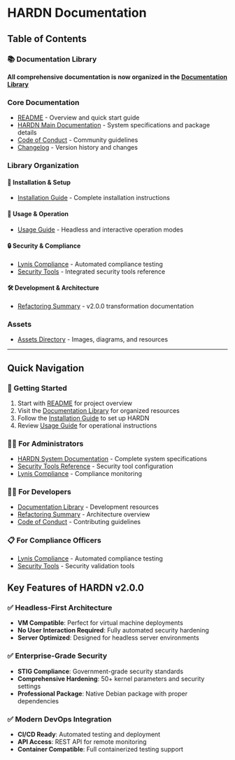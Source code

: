 # HARDN Documentation

## Table of Contents

### 📚 Documentation Library
**All comprehensive documentation is now organized in the [Documentation Library](library/README.md)**

### Core Documentation
- [README](README.md) - Overview and quick start guide
- [HARDN Main Documentation](HARDN.md) - System specifications and package details
- [Code of Conduct](CODE_OF_CONDUCT.md) - Community guidelines
- [Changelog](changelog.md) - Version history and changes

### Library Organization

#### 🚀 Installation & Setup
- [Installation Guide](library/installation/install.md) - Complete installation instructions

#### 📖 Usage & Operation
- [Usage Guide](library/usage/usage.md) - Headless and interactive operation modes

#### 🔒 Security & Compliance  
- [Lynis Compliance](library/security/lynis-compliance.md) - Automated compliance testing
- [Security Tools](library/security/hardn-security-tools.md) - Integrated security tools reference

#### 🛠️ Development & Architecture
- [Refactoring Summary](library/development/refactoring-summary.md) - v2.0.0 transformation documentation

### Assets
- [Assets Directory](assets/) - Images, diagrams, and resources

---

## Quick Navigation

### 🚀 Getting Started
1. Start with [README](README.md) for project overview
2. Visit the [Documentation Library](library/README.md) for organized resources
3. Follow the [Installation Guide](library/installation/install.md) to set up HARDN
4. Review [Usage Guide](library/usage/usage.md) for operational instructions

### 👨‍💼 For Administrators
- [HARDN System Documentation](HARDN.md) - Complete system specifications
- [Security Tools Reference](library/security/hardn-security-tools.md) - Security tool configuration
- [Lynis Compliance](library/security/lynis-compliance.md) - Compliance monitoring

### 👨‍💻 For Developers
- [Documentation Library](library/README.md) - Development resources
- [Refactoring Summary](library/development/refactoring-summary.md) - Architecture overview
- [Code of Conduct](CODE_OF_CONDUCT.md) - Contributing guidelines

### 📋 For Compliance Officers
- [Lynis Compliance](library/security/lynis-compliance.md) - Automated compliance testing
- [Security Tools](library/security/hardn-security-tools.md) - Security validation tools

## Key Features of HARDN v2.0.0

### ✅ Headless-First Architecture
- **VM Compatible**: Perfect for virtual machine deployments
- **No User Interaction Required**: Fully automated security hardening
- **Server Optimized**: Designed for headless server environments

### ✅ Enterprise-Grade Security
- **STIG Compliance**: Government-grade security standards
- **Comprehensive Hardening**: 50+ kernel parameters and security settings
- **Professional Package**: Native Debian package with proper dependencies

### ✅ Modern DevOps Integration
- **CI/CD Ready**: Automated testing and deployment
- **API Access**: REST API for remote monitoring
- **Container Compatible**: Full containerized testing support